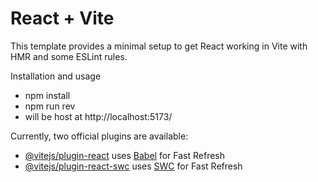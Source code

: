 # React + Vite

This template provides a minimal setup to get React working in Vite with HMR and some ESLint rules.

Installation and usage
 - npm install
 - npm run rev
 - will be host at http://localhost:5173/

Currently, two official plugins are available:

- [@vitejs/plugin-react](https://github.com/vitejs/vite-plugin-react/blob/main/packages/plugin-react/README.md) uses [Babel](https://babeljs.io/) for Fast Refresh
- [@vitejs/plugin-react-swc](https://github.com/vitejs/vite-plugin-react-swc) uses [SWC](https://swc.rs/) for Fast Refresh
